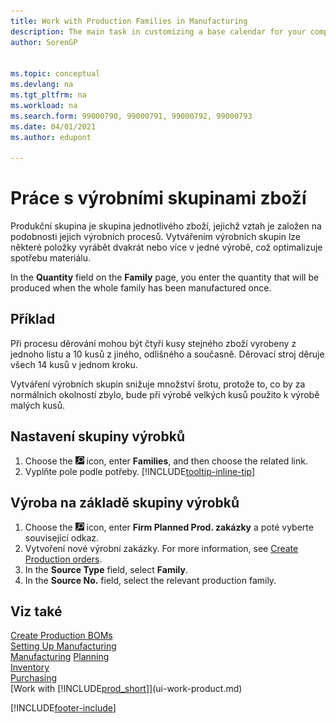 ```yaml
---
title: Work with Production Families in Manufacturing
description: The main task in customizing a base calendar for your company, or one of its business partners, is to enter any changes to working and nonworking day status.
author: SorenGP


ms.topic: conceptual
ms.devlang: na
ms.tgt_pltfrm: na
ms.workload: na
ms.search.form: 99000790, 99000791, 99000792, 99000793
ms.date: 04/01/2021
ms.author: edupont

---
```

# Práce s výrobními skupinami zboží

Produkční skupina je skupina jednotlivého zboží, jejichž vztah je založen na podobnosti jejich výrobních procesů. Vytvářením výrobních skupin lze některé položky vyrábět dvakrát nebo více v jedné výrobě, což optimalizuje spotřebu materiálu.

In the **Quantity** field on the **Family** page, you enter the quantity that will be produced when the whole family has been manufactured once.

## Příklad

Při procesu děrování mohou být čtyři kusy stejného zboží vyrobeny z jednoho listu a 10 kusů z jiného, odlišného a současně. Děrovací stroj děruje všech 14 kusů v jednom kroku.

Vytváření výrobních skupin snižuje množství šrotu, protože to, co by za normálních okolností zbylo, bude při výrobě velkých kusů použito k výrobě malých kusů.

## Nastavení skupiny výrobků

1. Choose the ![Lightbulb that opens the Tell Me feature.](media/ui-search/search_small.png "Tell me what you want to do") icon, enter **Families**, and then choose the related link.
2. Vyplňte pole podle potřeby. [!INCLUDE[tooltip-inline-tip](includes/tooltip-inline-tip_md.md)]

## Výroba na základě skupiny výrobků

1. Choose the ![Lightbulb that opens the Tell Me feature.](media/ui-search/search_small.png "Tell me what you want to do") icon, enter **Firm Planned Prod. zakázky** a poté vyberte související odkaz.
2. Vytvoření nové výrobní zakázky. For more information, see [Create Production orders](production-how-to-create-production-orders.md).
3. In the **Source Type** field, select **Family**.
4. In the **Source No.** field, select the relevant production family.

## Viz také

[Create Production BOMs](production-how-to-create-production-boms.md)  
[Setting Up Manufacturing](production-configure-production-processes.md)  
[Manufacturing](production-manage-manufacturing.md)
[Planning](production-planning.md)   
[Inventory](inventory-manage-inventory.md)  
[Purchasing](purchasing-manage-purchasing.md)  
[Work with [!INCLUDE[prod_short](includes/prod_short.md)]](ui-work-product.md)


[!INCLUDE[footer-include](includes/footer-banner.md)]